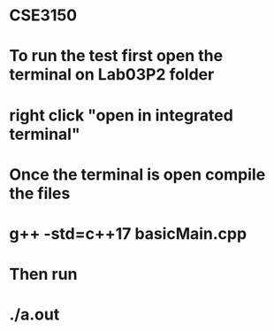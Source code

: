 # CSE3150
#
# To run the test first open the terminal on Lab03P2 folder
# right click "open in integrated terminal"
# Once the terminal is open compile the files 
# g++ -std=c++17 basicMain.cpp
# 
# Then run 
# ./a.out